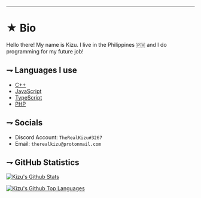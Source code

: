 ---
<!-- INFO -->
# ★ Bio
<p align="left">Hello there! My name is Kizu. I live in the Philippines 🇵🇭 and I do programming for my future job!</p>

<!-- DESCRIPTION -->
## ⇁ Languages I use

* [C++](https://github.com/topics/cpp)
* [JavaScript](https://javascript.com)
* [TypeScript](https://www.typescriptlang.org)
* [PHP](https://php.net)

<!--- SOCIALS --->
## ⇁ Socials

* Discord Account: `TheRealKizu#3267`
* Email: `therealkizu@protonmail.com`

<!--- MISC --->
## ⇁ GitHub Statistics

[![Kizu's Github Stats](https://github-readme-stats.vercel.app/api?username=therealkizu&show_icons=true&count_private=true&include_all_commits=true&hide_title=true&theme=dark)](https://github.com/anuraghazra/github-readme-stats)

[![Kizu's Github Top Languages](https://github-readme-stats.vercel.app/api/top-langs/?username=therealkizu&show_icons=true&count_private=true&layout=compact&hide_title=true&theme=dark)](https://github.com/anuraghazra/github-readme-stats)

<!--
**TheRealKizu/TheRealKizu** is a ✨ _special_ ✨ repository because its `README.md` (this file) appears on your GitHub profile.

Here are some ideas to get you started:

- 🔭 I’m currently working on ...
- 🌱 I’m currently learning ...
- 👯 I’m looking to collaborate on ...
- 🤔 I’m looking for help with ...
- 💬 Ask me about ...
- 📫 How to reach me: ...
- 😄 Pronouns: ...
- ⚡ Fun fact: ...
-->
